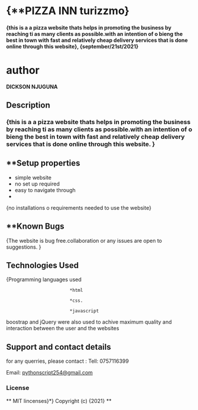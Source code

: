 # {**PIZZA INN turizzmo}
#### {this is a a pizza website thats helps in promoting the business by reaching ti as many clients as possible.with an intention of o bieng the best in town with fast and relatively cheap delivery services that is done online through this website}, {september/21st/2021}
# author

**DICKSON NJUGUNA**
## Description
### {this is a a pizza website thats helps in promoting the business by reaching ti as many clients as possible.with an intention of o bieng the best in town with fast and relatively cheap delivery services that is done online through this website. }
## **Setup properties
* simple website
* no set up required
* easy to navigate through
* 
{no installations o requirements needed to use the website}
## **Known Bugs
{The website is bug free.collaboration or any issues are open to suggestions. }
## Technologies Used
{Programming languages used 

                            *html

                            *css.
                            
                            *javascript

boostrap and jQuery were also used to achive maximum quality and interaction between the user and the websites
## Support and contact details
for any querries, please contact :
 Tell: 0757116399
 
 Email: pythonscript254@gmail.com
### License
** MIT lincenses}*}
Copyright (c) {2021} **

